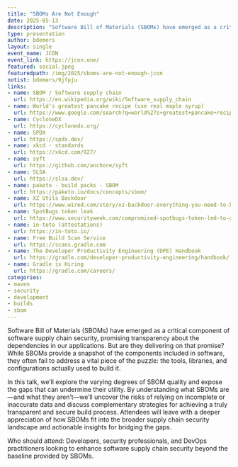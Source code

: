 ```yaml
---
title: "SBOMs Are Not Enough"
date: 2025-05-13
description: "Software Bill of Materials (SBOMs) have emerged as a critical component of software supply chain security, promising transparency about the dependencies in our applications. But are they delivering on that promise?"
type: presentation
author: bdemers
layout: single
event_name: JCON
event_link: https://jcon.one/
featured: social.jpeg
featuredpath: /img/2025/sboms-are-not-enough-jcon
notist: bdemers/9jfpju
links:
- name: SBOM / Software supply chain
  url: https://en.wikipedia.org/wiki/Software_supply_chain
- name: World's greatest pancake recipe (use real maple syrup)
  url: https://www.google.com/search?q=world%27s+greatest+pancake+recipe
- name: CycloneDX
  url: https://cyclonedx.org/
- name: SPDX
  url: https://spdx.dev/
- name: xkcd - standards
  url: https://xkcd.com/927/
- name: syft
  url: https://github.com/anchore/syft
- name: SLSA
  url: https://slsa.dev/
- name: paketo - build packs - SBOM
  url: https://paketo.io/docs/concepts/sbom/
- name: XZ Utils Backdoor
  url: https://www.wired.com/story/xz-backdoor-everything-you-need-to-know/
- name: SpotBugs token leak
  url: https://www.securityweek.com/compromised-spotbugs-token-led-to-github-actions-supply-chain-hack/
- name: in-toto (attestations)
  url: https://in-toto.io/
- name: Free Build Scan Service
  url: https://scans.gradle.com
- name: The Developer Productivity Engineering (DPE) Handbook
  url: https://gradle.com/developer-productivity-engineering/handbook/
- name: Gradle is Hiring
  url: https://gradle.com/careers/
categories:
- maven
- security
- development
- builds
- sbom
---
```


Software Bill of Materials (SBOMs) have emerged as a critical component of software supply chain security, promising transparency about the dependencies in our applications. But are they delivering on that promise? While SBOMs provide a snapshot of the components included in software, they often fail to address a vital piece of the puzzle: the tools, libraries, and configurations actually used to build it.

In this talk, we’ll explore the varying degrees of SBOM quality and expose the gaps that can undermine their utility. By understanding what SBOMs are—and what they aren’t—we’ll uncover the risks of relying on incomplete or inaccurate data and discuss complementary strategies for achieving a truly transparent and secure build process. Attendees will leave with a deeper appreciation of how SBOMs fit into the broader supply chain security landscape and actionable insights for bridging the gaps.

Who should attend: Developers, security professionals, and DevOps practitioners looking to enhance software supply chain security beyond the baseline provided by SBOMs.
